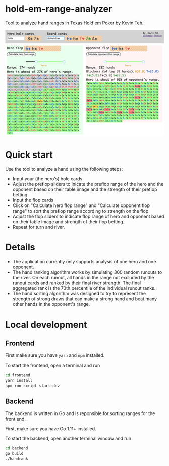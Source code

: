 # hold-em-range-analyzer

Tool to analyze hand ranges in Texas Hold'em Poker by Kevin Teh.

![Hold'em Range Analzyer](https://raw.githubusercontent.com/kkwteh/hold-em-range-analyzer/master/hold-em-preview.png)


# Quick start

Use the tool to analyze a hand using the following steps:

- Input your (the hero's) hole cards
- Adjust the preflop sliders to inicate the preflop range of the hero and the opponent based on their table image and the strength of their preflop betting.
- Input the flop cards
- Click on "Calculate hero flop range" and "Calculate opponent flop range" to sort the preflop range according to strength on the flop.
- Adjust the flop sliders to indicate flop range of hero and opponent based on their table image and strength of their flop betting.
- Repeat for turn and river.

# Details

- The application currently only supports analysis of one hero and one opponent.
- The hand ranking algorithm works by simulating 300 random runouts to the river. On each runout, all hands in the range not excluded by the runout cards and ranked by their final river strength. The final aggregated rank is the 70th percentile of the individual runout ranks.
- The hand sorting algorithm was designed to try to represent the strength of strong draws that can make a strong hand and beat many other hands in the opponent's range.

# Local development

## Frontend

First make sure you have `yarn` and `npm` installed.

To start the frontend, open a terminal and run

```bash
cd frontend
yarn install
npm run-script start-dev
```

## Backend

The backend is written in Go and is reponsible for sorting ranges for the front end.

First, make sure you have Go 1.11+ installed.

To start the backend, open another terminal window and run

```bash
cd backend
go build
./handrank
```

